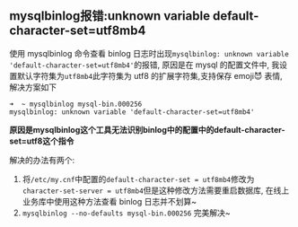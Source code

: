 ## mysqlbinlog报错:unknown variable default-character-set=utf8mb4



使用 mysqlbinlog 命令查看 binlog 日志时出现`mysqlbinlog: unknown variable 'default-character-set=utf8mb4'`的报错, 原因是在 mysql 的配置文件中, 我设置默认字符集为`utf8mb4`此字符集为 utf8 的扩展字符集,支持保存 emoji😈 表情, 解决方案如下

```
➜  ~ mysqlbinlog mysql-bin.000256
mysqlbinlog: unknown variable 'default-character-set=utf8mb4'
```

**原因是mysqlbinlog这个工具无法识别binlog中的配置中的default-character-set=utf8这个指令**

解决的办法有两个:

1. 将`/etc/my.cnf`中配置的`default-character-set = utf8mb4`修改为`character-set-server = utf8mb4`但是这种修改方法需要重启数据库, 在线上业务库中使用这种方法查看 binlog 日志并不划算~
2. `mysqlbinlog --no-defaults mysql-bin.000256` 完美解决~